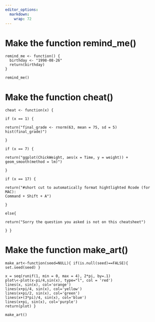 ```yaml
---
editor_options: 
  markdown: 
    wrap: 72
---
```


# Make the function remind_me()

    remind_me <- function() {
      birthday <- "1998-08-26"
      return(birthday)
    }

    remind_me()

# Make the function cheat()

    cheat <- function(x) {

    if (x == 1) {

    return("final_grade <- rnorm(63, mean = 75, sd = 5) hist(final_grade)")

    }

    if (x == 7) {

    return("ggplot(ChickWeight, aes(x = Time, y = weight)) +
    geom_smooth(method = lm)")

    }

    if (x == 17) {

    return("#short cut to automatically format hightlighted Rcode (for MAC):
    Command + Shift + A")

    }

    else{

    return("Sorry the question you asked is not on this cheatsheet")

    } } 

# Make the function make_art()

    make_art<-function(seed=NULL){ if(is.null(seed)==FALSE){ set.seed(seed) }

    x = seq(runif(1, min = 0, max = 4), 2*pi, by=.1) 
    plot\<-plot(x-pi/4,sin(x), type="l", col = 'red') 
    lines(x, sin(x), col='orange')
    lines(x+pi/4, sin(x), col='yellow') 
    lines(x+pi/2, sin(x), col='green')
    lines(x+(3*pi)/4, sin(x), col='blue') 
    lines(x+pi, sin(x), col='purple')
    return(plot) }

    make_art()
